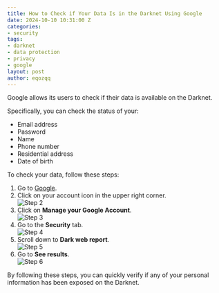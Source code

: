 ```yaml
---
title: How to Check if Your Data Is in the Darknet Using Google
date: 2024-10-10 10:31:00 Z
categories:
- security
tags:
- darknet
- data protection
- privacy
- google
layout: post
author: eqozqq
---
```


Google allows its users to check if their data is available on the Darknet.

Specifically, you can check the status of your:

- Email address
- Password
- Name
- Phone number
- Residential address
- Date of birth

To check your data, follow these steps:

1. Go to [Google](https://www.google.com/).
2. Click on your account icon in the upper right corner.
   <img src="{{ site.baseurl }}/assets/images/20241010_122957.jpg" alt="Step 2" style="display: block; margin: 0 auto; max-width: 100%; height: auto;">
3. Click on **Manage your Google Account**.
   <img src="{{ site.baseurl }}/assets/images/20241010123446.png" alt="Step 3" style="display: block; margin: 0 auto; max-width: 100%; height: auto;">
4. Go to the **Security** tab.
   <img src="{{ site.baseurl }}/assets/images/20241010123627.png" alt="Step 4" style="display: block; margin: 0 auto; max-width: 100%; height: auto;">
5. Scroll down to **Dark web report**.
   <img src="{{ site.baseurl }}/assets/images/20241010123723.png" alt="Step 5" style="display: block; margin: 0 auto; max-width: 100%; height: auto;">
6. Go to **See results**.
    <img src="{{ site.baseurl }}/assets/images/20241010124048.png" alt="Step 6" style="display: block; margin: 0 auto; max-width: 100%; height: auto;">

By following these steps, you can quickly verify if any of your personal information has been exposed on the Darknet.
